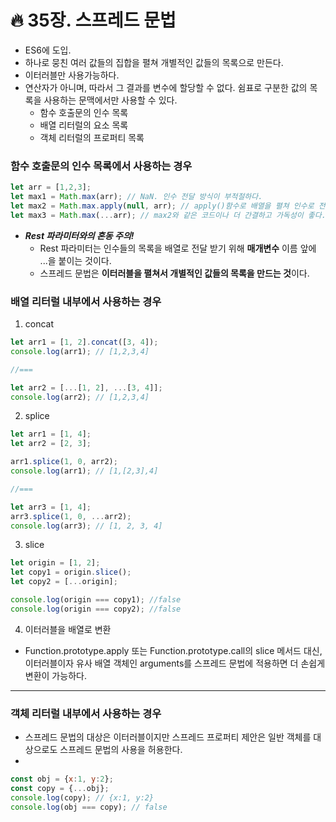 # :fire: 35장. 스프레드 문법

- ES6에 도입.
- 하나로 뭉친 여러 값들의 집합을 펼쳐 개별적인 값들의 목록으로 만든다.
- 이터러블만 사용가능하다.
- 연산자가 아니며, 따라서 그 결과를 변수에 할당할 수 없다. 쉼표로 구분한 값의 목록을 사용하는 문맥에서만 사용할 수 있다.
  - 함수 호출문의 인수 목록
  - 배열 리터럴의 요소 목록
  - 객체 리터럴의 프로퍼티 목록

### 함수 호출문의 인수 목록에서 사용하는 경우

```javascript
let arr = [1,2,3];
let max1 = Math.max(arr); // NaN. 인수 전달 방식이 부적절하다.
let max2 = Math.max.apply(null, arr); // apply()함수로 배열을 펼쳐 인수로 전달하는 방법이 있다.
let max3 = Math.max(...arr); // max2와 같은 코드이나 더 간결하고 가독성이 좋다.
```

- _**Rest 파라미터와의 혼동 주의!**_ 
  - Rest 파라미터는 인수들의 목록을 배열로 전달 받기 위해 **매개변수** 이름 앞에 ...을 붙이는 것이다.
  - 스프레드 문법은 **이터러블을 펼쳐서 개별적인 값들의 목록을 만드는 것**이다.
 
### 배열 리터럴 내부에서 사용하는 경우

1. concat

```javascript
let arr1 = [1, 2].concat([3, 4]);
console.log(arr1); // [1,2,3,4]

//===

let arr2 = [...[1, 2], ...[3, 4]];
console.log(arr2); // [1,2,3,4]
```

2. splice

```javascript
let arr1 = [1, 4];
let arr2 = [2, 3];

arr1.splice(1, 0, arr2);
console.log(arr1); // [1,[2,3],4]

//===

let arr3 = [1, 4];
arr3.splice(1, 0, ...arr2);
console.log(arr3); // [1, 2, 3, 4]
```

3. slice

```javascript
let origin = [1, 2];
let copy1 = origin.slice();
let copy2 = [...origin];

console.log(origin === copy1); //false
console.log(origin === copy2); //false
```

4. 이터러블을 배열로 변환

- Function.prototype.apply 또는 Function.prototype.call의  slice 메서드 대신, 이터러블이자 유사 배열 객체인 arguments를 스프레드 문법에 적용하면 더 손쉽게 변환이 가능하다.

---

### 객체 리터럴 내부에서 사용하는 경우

- 스프레드 문법의 대상은 이터러블이지만 스프레드 프로퍼티 제안은 일반 객체를 대상으로도 스프레드 문법의 사용을 허용한다.
- 
```javascript
const obj = {x:1, y:2};
const copy = {...obj};
console.log(copy); // {x:1, y:2}
console.log(obj === copy); // false
```
